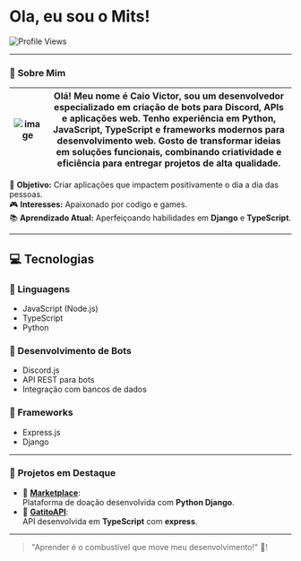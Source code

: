 # Ola, eu sou o Mits!

![Profile Views](https://komarev.com/ghpvc/?username=mitsukiie&color=red)

---

### 📝 **Sobre Mim**

| ![image](https://github.com/user-attachments/assets/b417f014-d701-4715-95d3-25981d2c7d73) | Olá! Meu nome é Caio Victor, sou um desenvolvedor especializado em criação de bots para Discord, APIs e aplicações web. Tenho experiência em Python, JavaScript, TypeScript e frameworks modernos para desenvolvimento web. Gosto de transformar ideias em soluções funcionais, combinando criatividade e eficiência para entregar projetos de alta qualidade. |
|---|---| 

🎯 **Objetivo:** Criar aplicações que impactem positivamente o dia a dia das pessoas.  
🎮 **Interesses:** Apaixonado por codigo e games.  
📚 **Aprendizado Atual:** Aperfeiçoando habilidades em **Django** e **TypeScript**.

---

## 💻 Tecnologias  

### 🔹 Linguagens  
- JavaScript (Node.js)  
- TypeScript  
- Python  

### 🔹 Desenvolvimento de Bots  
- Discord.js  
- API REST para bots  
- Integração com bancos de dados  

### 🔹 Frameworks  
- Express.js
- Django    

---

### 🚀 **Projetos em Destaque**

- 🌟 [**Marketplace**](https://github.com/mitsukiie/marketplace):  
  Plataforma de doação desenvolvida com **Python Django**.
- 🛒 [**GatitoAPI**](https://github.com/mitsukiie/GatitoAPI):  
  API desenvolvida em **TypeScript** com **express**.

---

> "Aprender é o combustível que move meu desenvolvimento!" 🚀!


